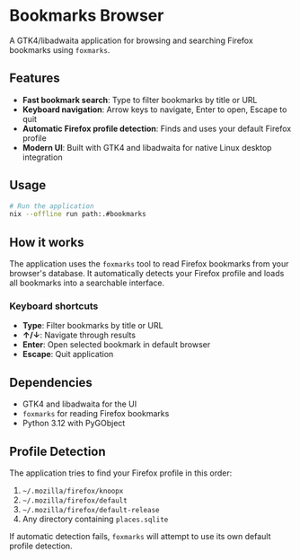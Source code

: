 # Bookmarks Browser

A GTK4/libadwaita application for browsing and searching Firefox bookmarks using `foxmarks`.

## Features

- **Fast bookmark search**: Type to filter bookmarks by title or URL
- **Keyboard navigation**: Arrow keys to navigate, Enter to open, Escape to quit
- **Automatic Firefox profile detection**: Finds and uses your default Firefox profile
- **Modern UI**: Built with GTK4 and libadwaita for native Linux desktop integration

## Usage

```bash
# Run the application
nix --offline run path:.#bookmarks
```

## How it works

The application uses the `foxmarks` tool to read Firefox bookmarks from your browser's database. It automatically detects your Firefox profile and loads all bookmarks into a searchable interface.

### Keyboard shortcuts

- **Type**: Filter bookmarks by title or URL
- **↑/↓**: Navigate through results
- **Enter**: Open selected bookmark in default browser
- **Escape**: Quit application

## Dependencies

- GTK4 and libadwaita for the UI
- `foxmarks` for reading Firefox bookmarks
- Python 3.12 with PyGObject

## Profile Detection

The application tries to find your Firefox profile in this order:
1. `~/.mozilla/firefox/knoopx`
2. `~/.mozilla/firefox/default`
3. `~/.mozilla/firefox/default-release`
4. Any directory containing `places.sqlite`

If automatic detection fails, `foxmarks` will attempt to use its own default profile detection.
